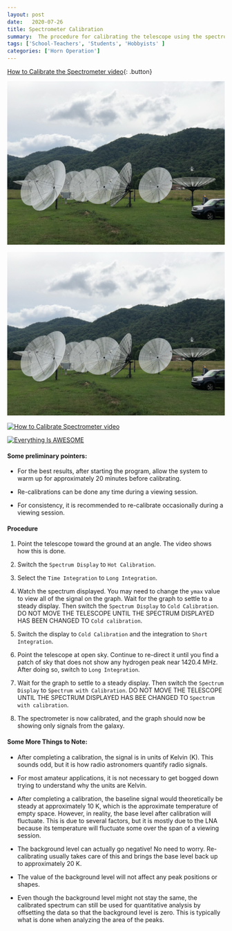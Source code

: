 ```yaml
---
layout: post
date:   2020-07-26
title: Spectrometer Calibration
summary:  The procedure for calibrating the telescope using the spectrometer_w_cal program is outlined.
tags: ['School-Teachers', 'Students', 'Hobbyists' ]
categories: ['Horn Operation'] 
---
```


[How to Calibrate the Spectrometer video](){: .button}

![test image](https://github.com/WVURAIL/dspira-lessons/blob/master/images/CHIME_dishes.jpg)

[![How to Calibrate Spectrometer video](https://github.com/WVURAIL/dspira-lessons/blob/master/images/CHIME_dishes.jpg)](https://www.youtube.com/watch?v=dWX0rRU99Z8)

[![How to Calibrate Spectrometer video](http://img.youtube.com/vi/YOUTUBE_VIDEO_ID_HERE/0.jpg)](http://www.youtube.com/watch?v=YOUTUBE_VIDEO_ID_HERE "Video Title")

[![Everything Is AWESOME](https://img.youtube.com/vi/StTqXEQ2l-Y/0.jpg)](https://www.youtube.com/watch?v=StTqXEQ2l-Y "Everything Is AWESOME")


#### Some preliminary pointers: 

   * For the best results, after starting the program, allow the system to warm up for approximately 20 minutes before calibrating.

   * Re-calibrations can be done any time during a viewing session. 

   * For consistency, it is recommended to re-calibrate occasionally during a viewing session.

#### Procedure 

   1. Point the telescope toward the ground at an angle. The video shows how this is done.

   2. Switch the `Spectrum Display` to `Hot Calibration`.

   3. Select the `Time Integration` to `Long Integration`.

   4. Watch the spectrum displayed. You may need to change the `ymax` value to view all of the signal on the graph. Wait for the graph to settle to a steady display. Then switch the `Spectrum Display` to `Cold Calibration`. DO NOT MOVE THE TELESCOPE UNTIL THE SPECTRUM DISPLAYED HAS BEEN CHANGED TO `Cold calibration`.

   5. Switch the display to `Cold Calibration` and the integration to `Short Integration`.

   6. Point the telescope at open sky. Continue to re-direct it until you find a patch of sky that does not show any hydrogen peak near 1420.4 MHz. After doing so, switch to `Long Integration`.

   7. Wait for the graph to settle to a steady display. Then switch the `Spectrum Display` to `Spectrum with Calibration`.  DO NOT MOVE THE TELESCOPE UNTIL THE SPECTRUM DISPLAYED HAS BEE CHANGED TO `Spectrum with calibration`.

   8. The spectrometer is now calibrated, and the graph should now be showing only signals from the galaxy.

#### Some More Things to Note: 

   * After completing a calibration, the signal is in units of Kelvin (K). This sounds odd, but it is how radio astronomers quantify radio signals. 

   * For most amateur applications, it is not necessary to get bogged down trying to understand why the units are Kelvin.

   * After completing a calibration, the baseline signal would theoretically be steady at approximately 10 K, which is the approximate temperature of empty space. However, in reality, the base level after calibration will fluctuate. This is due to several factors, but it is mostly due to the LNA because its temperature will fluctuate some over the span of a viewing session.

   * The background level can actually go negative! No need to worry. Re-calibrating usually takes care of this and brings the base level back up to approximately 20 K.
 
   * The value of the background level will not affect any peak positions or shapes.

   * Even though the background level might not stay the same, the calibrated spectrum can still be used for quantitative analysis by offsetting the data so that the background level is zero. This is typically what is done when analyzing the area of the peaks.
    

